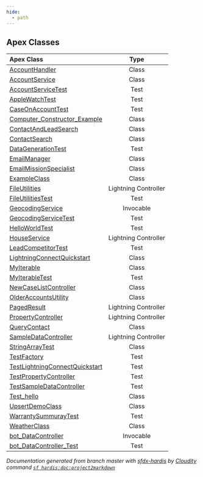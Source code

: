 ```yaml
---
hide:
  - path
---
```


## Apex Classes

| Apex Class | Type |
| :----      | :--: | 
| [AccountHandler](AccountHandler.md) | Class |
| [AccountService](AccountService.md) | Class |
| [AccountServiceTest](AccountServiceTest.md) | Test |
| [AppleWatchTest](AppleWatchTest.md) | Test |
| [CaseOnAccountTest](CaseOnAccountTest.md) | Test |
| [Computer_Constructor_Example](Computer_Constructor_Example.md) | Class |
| [ContactAndLeadSearch](ContactAndLeadSearch.md) | Class |
| [ContactSearch](ContactSearch.md) | Class |
| [DataGenerationTest](DataGenerationTest.md) | Test |
| [EmailManager](EmailManager.md) | Class |
| [EmailMissionSpecialist](EmailMissionSpecialist.md) | Class |
| [ExampleClass](ExampleClass.md) | Class |
| [FileUtilities](FileUtilities.md) | Lightning Controller |
| [FileUtilitiesTest](FileUtilitiesTest.md) | Test |
| [GeocodingService](GeocodingService.md) | Invocable |
| [GeocodingServiceTest](GeocodingServiceTest.md) | Test |
| [HelloWorldTest](HelloWorldTest.md) | Test |
| [HouseService](HouseService.md) | Lightning Controller |
| [LeadCompetitorTest](LeadCompetitorTest.md) | Test |
| [LightningConnectQuickstart](LightningConnectQuickstart.md) | Class |
| [MyIterable](MyIterable.md) | Class |
| [MyIterableTest](MyIterableTest.md) | Test |
| [NewCaseListController](NewCaseListController.md) | Class |
| [OlderAccountsUtility](OlderAccountsUtility.md) | Class |
| [PagedResult](PagedResult.md) | Lightning Controller |
| [PropertyController](PropertyController.md) | Lightning Controller |
| [QueryContact](QueryContact.md) | Class |
| [SampleDataController](SampleDataController.md) | Lightning Controller |
| [StringArrayTest](StringArrayTest.md) | Class |
| [TestFactory](TestFactory.md) | Test |
| [TestLightningConnectQuickstart](TestLightningConnectQuickstart.md) | Test |
| [TestPropertyController](TestPropertyController.md) | Test |
| [TestSampleDataController](TestSampleDataController.md) | Test |
| [Test_hello](Test_hello.md) | Class |
| [UpsertDemoClass](UpsertDemoClass.md) | Class |
| [WarrantySummurayTest](WarrantySummurayTest.md) | Test |
| [WeatherClass](WeatherClass.md) | Class |
| [bot_DataController](bot_DataController.md) | Invocable |
| [bot_DataController_Test](bot_DataController_Test.md) | Test |


_Documentation generated from branch master with [sfdx-hardis](https://sfdx-hardis.cloudity.com) by [Cloudity](https://cloudity.com) command [`sf hardis:doc:project2markdown`](https://sfdx-hardis.cloudity.com/hardis/doc/project2markdown/)_
